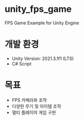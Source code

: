 # unity_fps_game
FPS Game Example for Unity Engine

# 개발 환경
- Unity Version: 2021.3.1f1 (LTS)
- C# Script

# 목표
- FPS 카메라와 조작
- 다양한 무기 및 아이템 조작
- 멀티 플레이어 게임 구현

